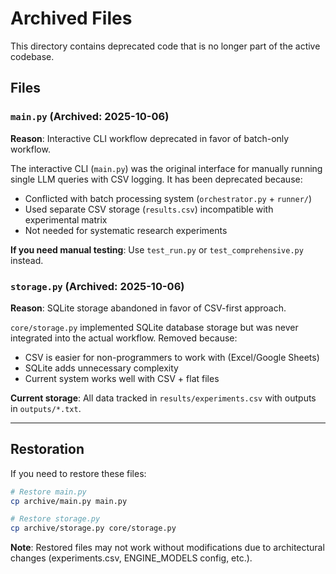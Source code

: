 # Archived Files

This directory contains deprecated code that is no longer part of the active codebase.

## Files

### `main.py` (Archived: 2025-10-06)
**Reason**: Interactive CLI workflow deprecated in favor of batch-only workflow.

The interactive CLI (`main.py`) was the original interface for manually running single LLM queries with CSV logging. It has been deprecated because:
- Conflicted with batch processing system (`orchestrator.py` + `runner/`)
- Used separate CSV storage (`results.csv`) incompatible with experimental matrix
- Not needed for systematic research experiments

**If you need manual testing**: Use `test_run.py` or `test_comprehensive.py` instead.

### `storage.py` (Archived: 2025-10-06)
**Reason**: SQLite storage abandoned in favor of CSV-first approach.

`core/storage.py` implemented SQLite database storage but was never integrated into the actual workflow. Removed because:
- CSV is easier for non-programmers to work with (Excel/Google Sheets)
- SQLite adds unnecessary complexity
- Current system works well with CSV + flat files

**Current storage**: All data tracked in `results/experiments.csv` with outputs in `outputs/*.txt`.

---

## Restoration

If you need to restore these files:

```bash
# Restore main.py
cp archive/main.py main.py

# Restore storage.py
cp archive/storage.py core/storage.py
```

**Note**: Restored files may not work without modifications due to architectural changes (experiments.csv, ENGINE_MODELS config, etc.).
